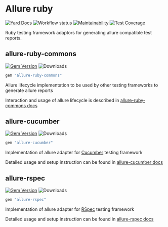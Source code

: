 # Allure ruby

[![Yard Docs](https://img.shields.io/badge/yard-docs-blue.svg)](https://rubydoc.info/github/allure-framework/allure-ruby/master)
![Workflow status](https://github.com/allure-framework/allure-ruby/workflows/Test/badge.svg)
[![Maintainability](https://api.codeclimate.com/v1/badges/3190a4c9e68f20dd82ec/maintainability)](https://codeclimate.com/github/allure-framework/allure-ruby/maintainability)
[![Test Coverage](https://api.codeclimate.com/v1/badges/3190a4c9e68f20dd82ec/test_coverage)](https://codeclimate.com/github/allure-framework/allure-ruby/test_coverage)

Ruby testing framework adaptors for generating allure compatible test reports.

## allure-ruby-commons

[![Gem Version](https://badge.fury.io/rb/allure-ruby-commons.svg)](https://badge.fury.io/rb/allure-ruby-commons)
![Downloads](https://ruby-gem-downloads-badge.herokuapp.com/allure-ruby-commons)

```ruby
gem "allure-ruby-commons"
```

Allure lifecycle implementation to be used by other testing frameworks to generate allure reports

Interaction and usage of allure lifecycle is described in [allure-ruby-commons docs](https://github.com/allure-framework/allure-ruby/blob/master/allure-ruby-commons/README.md)

## allure-cucumber

[![Gem Version](https://badge.fury.io/rb/allure-cucumber.svg)](https://badge.fury.io/rb/allure-cucumber)
![Downloads](https://ruby-gem-downloads-badge.herokuapp.com/allure-cucumber)

```ruby
gem "allure-cucumber"
```

Implementation of allure adapter for [Cucumber](https://github.com/cucumber/cucumber-ruby) testing framework

Detailed usage and setup instruction can be found in [allure-cucumber docs](https://github.com/allure-framework/allure-ruby/blob/master/allure-cucumber/README.md)

## allure-rspec

[![Gem Version](https://badge.fury.io/rb/allure-rspec.svg)](https://badge.fury.io/rb/allure-rspec)
![Downloads](https://ruby-gem-downloads-badge.herokuapp.com/allure-rspec)

```ruby
gem "allure-rspec"
```

Implementation of allure adapter for [RSpec](https://github.com/rspec/rspec) testing framework

Detailed usage and setup instruction can be found in [allure-rspec docs](https://github.com/allure-framework/allure-ruby/blob/master/allure-rspec/README.md)
